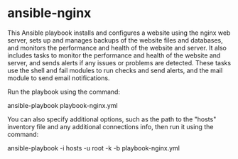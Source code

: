 # ansible-nginx

This Ansible playbook installs and configures a website using the nginx web server, sets up and manages backups of the website files and databases, and monitors the performance and health of the website and server. It also includes tasks to monitor the performance and health of the website and server, and sends alerts if any issues or problems are detected. These tasks use the shell and fail modules to run checks and send alerts, and the mail module to send email notifications.



Run the playbook using the command: 

ansible-playbook playbook-nginx.yml

You can also specify additional options, such as the path to the "hosts" inventory file and any additional connections info, then run it using the command: 

ansible-playbook -i hosts -u root -k -b playbook-nginx.yml
